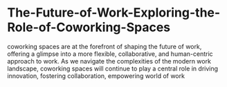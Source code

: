 # The-Future-of-Work-Exploring-the-Role-of-Coworking-Spaces
coworking spaces are at the forefront of shaping the future of work, offering a glimpse into a more flexible, collaborative, and human-centric approach to work. As we navigate the complexities of the modern work landscape, coworking spaces will continue to play a central role in driving innovation, fostering collaboration, empowering world of work
